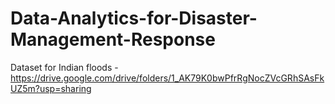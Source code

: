 # Data-Analytics-for-Disaster-Management-Response


Dataset for Indian floods - https://drive.google.com/drive/folders/1_AK79K0bwPfrRgNocZVcGRhSAsFkUZ5m?usp=sharing
